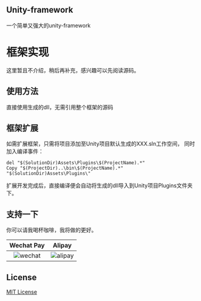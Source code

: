 ## Unity-framework

一个简单又强大的unity-framework

# 框架实现

这里暂且不介绍，稍后再补充，感兴趣可以先阅读源码。

## 使用方法

直接使用生成的dll，无需引用整个框架的源码

## 框架扩展

如需扩展框架，只需将项目添加至Unity项目默认生成的XXX.sln工作空间，
同时加入编译事件：

```
del "$(SolutionDir)Assets\Plugins\$(ProjectName).*"
Copy "$(ProjectDir)..\bin\$(ProjectName).*" "$(SolutionDir)Assets\Plugins\"
```

扩展开发完成后，直接编译便会自动将生成的dll导入到Unity项目Plugins文件夹下。

## 支持一下

你可以请我喝杯咖啡，我将做的更好。

|                                 Wechat Pay                                  |                                   Alipay                                    |
|:---------------------------------------------------------------------------:|:---------------------------------------------------------------------------:|
| ![wechat](/unity-framework/media/weixin.png) | ![alipay](/unity-framework/media/zhifubao.png) |


## License
[MIT License](https://hello-d.github.io/unity-framework/LICENSE)
